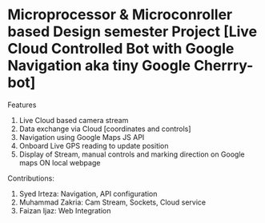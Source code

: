 # Microprocessor & Microconroller based Design semester Project [Live Cloud Controlled Bot with Google Navigation aka tiny Google Cherrry-bot]

Features
1) Live Cloud based camera stream
2) Data exchange via Cloud [coordinates and controls]
3) Navigation using Google Maps JS API
4) Onboard Live GPS reading to update position
5) Display of Stream, manual controls and marking direction on Google maps ON local webpage

Contributions:
1) Syed Irteza:  Navigation, API configuration
2) Muhammad Zakria:  Cam Stream, Sockets, Cloud service
3) Faizan Ijaz:  Web Integration
